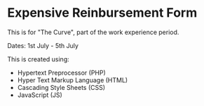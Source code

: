 # Expensive Reinbursement Form

This is for "The Curve", part of the work experience period.

Dates: 1st July - 5th July

This is created using:
  - Hypertext Preprocessor (PHP)
  - Hyper Text Markup Language (HTML)
  - Cascading Style Sheets (CSS)
  - JavaScript (JS)

